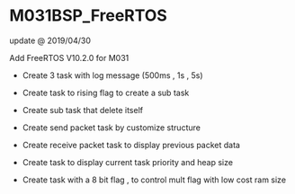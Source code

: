 # M031BSP_FreeRTOS

update @ 2019/04/30

Add FreeRTOS V10.2.0 for M031

- Create 3 task with log message (500ms , 1s , 5s)

- Create task to rising flag to create a sub task

- Create sub task that delete itself

- Create send packet task by customize structure

- Create receive packet task to display previous packet data

- Create task to display current task priority and heap size

- Create task with a 8 bit flag , to control mult flag with low cost ram size